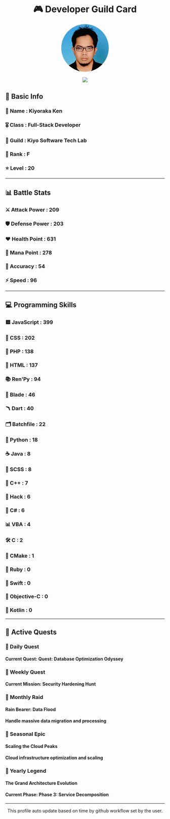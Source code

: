 <div align="center">

# 🎮 Developer Guild Card

<!-- Replace with your profile image -->
<img src="./assets/profile.png" width="150" height="150" style="border-radius: 50%"/>

![](https://komarev.com/ghpvc/?username=Kiyoraka&style=flat)
</div>

##  📌 Basic Info
### 👤 Name : Kiyoraka Ken
### 🎖️ Class : Full-Stack Developer
### 🎪 Guild : Kiyo Software Tech Lab 
### 🔰 Rank : F 
### ⭐ Level : 20

---
## 📊 Battle Stats

### ⚔️ Attack Power  : 209 
### 🛡️ Defense Power : 203 
### ❤️ Health Point  : 631 
### 🔮 Mana Point    : 278 
### 🎯 Accuracy      : 54 
### ⚡ Speed         : 96

---
## 💻 Programming Skills

### 🟨 JavaScript : 399
### 💅 CSS : 202
### 🐘 PHP : 138
### 📄 HTML : 137
### 📚 Ren'Py : 94
### 🧷 Blade : 46
### 🪃 Dart : 40
### 🗂️ Batchfile : 22
### 🐍 Python : 18
### ☕ Java : 8
### 👗 SCSS : 8
### 🧠 C++ : 7
### 🧬 Hack : 6
### 🎻 C# : 6
### 📊 VBA : 4
### 🛠️ C : 2
### 🧱 CMake : 1
### 🔻 Ruby : 0
### 🦅 Swift : 0
### 🍎 Objective-C : 0
### 🎯 Kotlin : 0

---
## 📜 Active Quests

### 🌅 Daily Quest

#### Current Quest: Quest: Database Optimization Odyssey

### 📅 Weekly Quest
#### Current Mission: Security Hardening Hunt

### 🌙 Monthly Raid
#### Rain Bearer: Data Flood
#### Handle massive data migration and processing

### 🌠 Seasonal Epic
#### Scaling the Cloud Peaks
#### Cloud infrastructure optimization and scaling

### 👑 Yearly Legend
#### The Grand Architecture Evolution
#### Current Phase: Phase 3: Service Decomposition

---
<div align="center">
  This profile auto update based on time by github workflow set by the user.
</div>